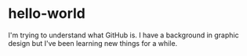 # hello-world
I'm trying to understand what GitHub is.
I have a background in graphic design but I've been learning new things for a while.
